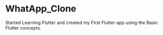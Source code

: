 # WhatApp_Clone
Started Learning Flutter and created my First Flutter app using the Basic Flutter concepts.
